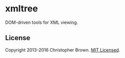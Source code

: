 # xmltree

DOM-driven tools for XML viewing.


## License

Copyright 2013-2016 Christopher Brown. [MIT Licensed](http://chbrown.github.io/licenses/MIT/#2013-2016).
